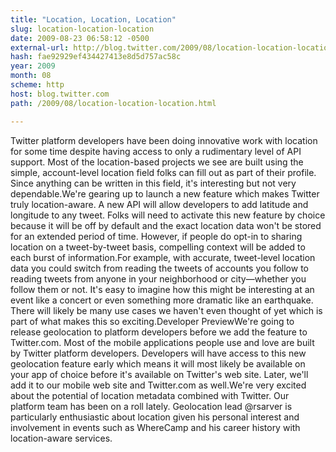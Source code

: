 ```yaml
---
title: "Location, Location, Location"
slug: location-location-location
date: 2009-08-23 06:58:12 -0500
external-url: http://blog.twitter.com/2009/08/location-location-location.html
hash: fae92929ef434427413e8d5d757ac58c
year: 2009
month: 08
scheme: http
host: blog.twitter.com
path: /2009/08/location-location-location.html

---
```


Twitter platform developers have been doing innovative work with location for some time despite having access to only a rudimentary level of API support. Most of the location-based projects we see are built using the simple, account-level location field folks can fill out as part of their profile. Since anything can be written in this field, it's interesting but not very dependable.We're gearing up to launch a new feature which makes Twitter truly location-aware. A new API will allow developers to add latitude and longitude to any tweet. Folks will need to activate this new feature by choice because it will be off by default and the exact location data won't be stored for an extended period of time. However, if people do opt-in to sharing location on a tweet-by-tweet basis, compelling context will be added to each burst of information.For example, with accurate, tweet-level location data you could switch from reading the tweets of accounts you follow to reading tweets from anyone in your neighborhood or city—whether you follow them or not. It's easy to imagine how this might be interesting at an event like a concert or even something more dramatic like an earthquake. There will likely be many use cases we haven't even thought of yet which is part of what makes this so exciting.Developer PreviewWe're going to release geolocation to platform developers before we add the feature to Twitter.com. Most of the mobile applications people use and love are built by Twitter platform developers. Developers will have access to this new geolocation feature early which means it will most likely be available on your app of choice before it's available on Twitter's web site. Later, we'll add it to our mobile web site and Twitter.com as well.We're very excited about the potential of location metadata combined with Twitter. Our platform team has been on a roll lately. Geolocation lead @rsarver is particularly enthusiastic about location given his personal interest and involvement in events such as WhereCamp and his career history with location-aware services.
